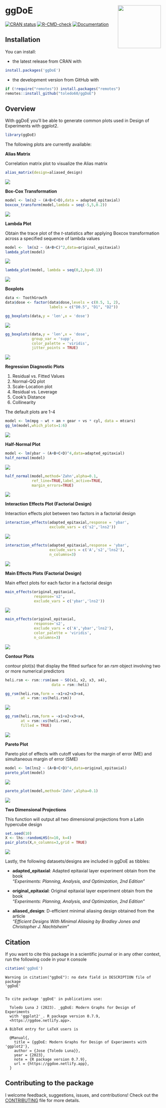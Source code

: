 
# ggDoE <a href='https://ggdoe.netlify.app'><img src='man/figures/logo.png' align="right" height="139" /></a>

[![CRAN
status](https://www.r-pkg.org/badges/version/ggDoE)](https://cran.r-project.org/package=ggDoE)
[![R-CMD-check](https://github.com/toledo60/ggDoE/workflows/R-CMD-check/badge.svg)](https://github.com/toledo60/ggDoE/actions)
[![Documentation](https://img.shields.io/badge/Documentation-ggDoE-blue)](https://ggdoe.netlify.app/)

## Installation

You can install:

- the latest release from CRAN with

``` r
install.packages('ggDoE')
```

- the development version from GitHub with

``` r
if (!require("remotes")) install.packages("remotes")
remotes::install_github("toledo60/ggDoE")
```

## Overview

With ggDoE you’ll be able to generate common plots used in Design of
Experiments with ggplot2.

``` r
library(ggDoE)
```

The following plots are currently available:

**Alias Matrix**

Correlation matrix plot to visualize the Alias matrix

``` r
alias_matrix(design=aliased_design)
```

![](man/figures/alias_matrix.png)

**Box-Cox Transformation**

``` r
model <- lm(s2 ~ (A+B+C+D),data = adapted_epitaxial)
boxcox_transform(model,lambda = seq(-5,5,0.2))
```

![](man/figures/boxcox_transformation.png)

**Lambda Plot**

Obtain the trace plot of the *t*-statistics after applying Boxcox
transformation across a specified sequence of lambda values

``` r
model <-  lm(s2 ~ (A+B+C)^2,data=original_epitaxial)
lambda_plot(model)
```

![](man/figures/lambda_plot1.png)

``` r
lambda_plot(model, lambda = seq(0,2,by=0.1))
```

![](man/figures/lambda_plot2.png)

**Boxplots**

``` r
data <- ToothGrowth
data$dose <- factor(data$dose,levels = c(0.5, 1, 2),
                    labels = c("D0.5", "D1", "D2"))

gg_boxplots(data,y = 'len',x = 'dose')
```

![](man/figures/boxplot1.png)

``` r
gg_boxplots(data,y = 'len',x = 'dose',
            group_var = 'supp',
            color_palette = 'viridis',
            jitter_points = TRUE)
```

![](man/figures/boxplot2.png)

**Regression Diagnostic Plots**

1.  Residual vs. Fitted Values
2.  Normal-QQ plot
3.  Scale-Location plot
4.  Residual vs. Leverage
5.  Cook’s Distance
6.  Collinearity

The default plots are 1-4

``` r
model <- lm(mpg ~ wt + am + gear + vs * cyl, data = mtcars)
gg_lm(model,which_plots=1:6)
```

![](man/figures/diagnostic_plots.png)

**Half-Normal Plot**

``` r
model <- lm(ybar ~ (A+B+C+D)^4,data=adapted_epitaxial)
half_normal(model)
```

![](man/figures/half_normal1.png)

``` r
half_normal(model,method='Zahn',alpha=0.1,
            ref_line=TRUE,label_active=TRUE,
            margin_errors=TRUE)
```

![](man/figures/half_normal2.png)

**Interaction Effects Plot (Factorial Design)**

Interaction effects plot between two factors in a factorial design

``` r
interaction_effects(adapted_epitaxial,response = 'ybar',
                    exclude_vars = c('s2','lns2'))
```

![](man/figures/interactions1.png)

``` r
interaction_effects(adapted_epitaxial,response = 'ybar',
                    exclude_vars = c('A','s2','lns2'),
                    n_columns=3)
```

![](man/figures/interactions2.png)

**Main Effects Plots (Factorial Design)**

Main effect plots for each factor in a factorial design

``` r
main_effects(original_epitaxial,
             response='s2',
             exclude_vars = c('ybar','lns2'))
```

![](man/figures/main_effects1.png)

``` r
main_effects(original_epitaxial,
             response='s2',
             exclude_vars = c('A','ybar','lns2'),
             color_palette = 'viridis',
             n_columns=3)
```

![](man/figures/main_effects2.png)

**Contour Plots**

contour plot(s) that display the fitted surface for an *rsm* object
involving two or more numerical predictors

``` r
heli.rsm <- rsm::rsm(ave ~ SO(x1, x2, x3, x4), 
                     data = rsm::heli)
```

``` r
gg_rsm(heli.rsm,form = ~x1+x2+x3+x4,
       at = rsm::xs(heli.rsm))
```

![](man/figures/contour1.png)

``` r
gg_rsm(heli.rsm,form = ~x1+x2+x3+x4,
       at = rsm::xs(heli.rsm),
       filled = TRUE)
```

![](man/figures/contour2.png)

**Pareto Plot**

Pareto plot of effects with cutoff values for the margin of error (ME)
and simultaneous margin of error (SME)

``` r
model <- lm(lns2 ~ (A+B+C+D)^4,data=original_epitaxial)
pareto_plot(model)
```

![](man/figures/pareto_plot1.png)

``` r
pareto_plot(model,method='Zahn',alpha=0.1)
```

![](man/figures/pareto_plot2.png)

**Two Dimensional Projections**

This function will output all two dimensional projections from a Latin
hypercube design

``` r
set.seed(10)
X <- lhs::randomLHS(n=10, k=4)
pair_plots(X,n_columns=3,grid = TRUE)
```

![](man/figures/twoD_projections.png)

Lastly, the following datasets/designs are included in ggDoE as tibbles:

- **adapted_epitaxial**: Adapted epitaxial layer experiment obtain from
  the book <br> *“Experiments: Planning, Analysis, and Optimization, 2nd
  Edition”*

- **original_epitaxial**: Original epitaxial layer experiment obtain
  from the book <br> *“Experiments: Planning, Analysis, and
  Optimization, 2nd Edition”*

- **aliased_design**: D-efficient minimal aliasing design obtained from
  the article <br> *“Efficient Designs With Minimal Aliasing by Bradley
  Jones and Christopher J. Nachtsheim”*

## Citation

If you want to cite this package in a scientific journal or in any other
context, run the following code in your `R` console

``` r
citation('ggDoE')
```

    Warning in citation("ggDoE"): no date field in DESCRIPTION file of package
    'ggDoE'


    To cite package 'ggDoE' in publications use:

      Toledo Luna J (2023). _ggDoE: Modern Graphs for Design of Experiments
      with 'ggplot2'_. R package version 0.7.9,
      <https://ggdoe.netlify.app>.

    A BibTeX entry for LaTeX users is

      @Manual{,
        title = {ggDoE: Modern Graphs for Design of Experiments with 'ggplot2'},
        author = {Jose {Toledo Luna}},
        year = {2023},
        note = {R package version 0.7.9},
        url = {https://ggdoe.netlify.app},
      }

## Contributing to the package

I welcome feedback, suggestions, issues, and contributions! Check out
the
[CONTRIBUTING](https://github.com/toledo60/ggDoE/blob/main/.github/CONTRIBUTING.md)
file for more details.
